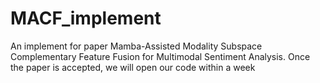 # MACF_implement
An implement for paper Mamba-Assisted Modality Subspace Complementary Feature Fusion  for Multimodal Sentiment Analysis. Once the paper is accepted, we will open our code within a week

